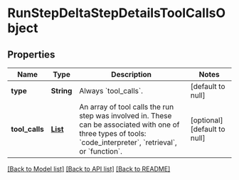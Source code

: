 # RunStepDeltaStepDetailsToolCallsObject
## Properties

| Name | Type | Description | Notes |
|------------ | ------------- | ------------- | -------------|
| **type** | **String** | Always &#x60;tool_calls&#x60;. | [default to null] |
| **tool\_calls** | [**List**](RunStepDeltaStepDetailsToolCallsObject_tool_calls_inner.md) | An array of tool calls the run step was involved in. These can be associated with one of three types of tools: &#x60;code_interpreter&#x60;, &#x60;retrieval&#x60;, or &#x60;function&#x60;.  | [optional] [default to null] |

[[Back to Model list]](../README.md#documentation-for-models) [[Back to API list]](../README.md#documentation-for-api-endpoints) [[Back to README]](../README.md)


